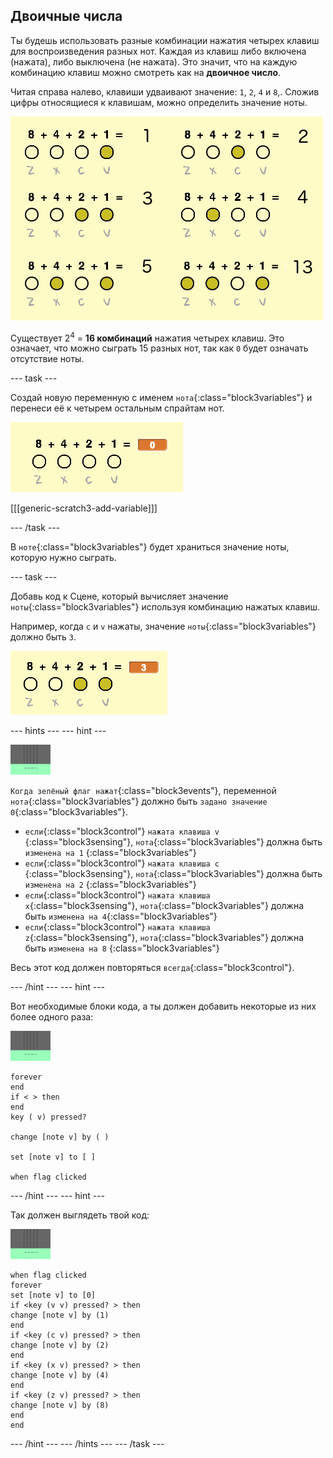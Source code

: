 ## Двоичные числа

Ты будешь использовать разные комбинации нажатия четырех клавиш для воспроизведения разных нот. Каждая из клавиш либо включена (нажата), либо выключена (не нажата). Это значит, что на каждую комбинацию клавиш можно смотреть как на **двоичное число**.

Читая справа налево, клавиши удваивают значение: `1`, `2`, `4` и `8`,. Сложив цифры относящиеся к клавишам, можно определить значение ноты.

![Примеры значений нот](images/note-values.png)

Существует 2<sup>4</sup> = **16 комбинаций** нажатия четырех клавиш. Это означает, что можно сыграть 15 разных нот, так как `0` будет означать отсутствие ноты.

\--- task \---

Создай новую переменную с именем `нота`{:class="block3variables"} и перенеси её к четырем остальным спрайтам нот.

![Переменная ноты](images/note-create.png)

[[[generic-scratch3-add-variable]]]

\--- /task \---

В `ноте`{:class="block3variables"} будет храниться значение ноты, которую нужно сыграть.

\--- task \---

Добавь код к Сцене, который вычисляет значение `ноты`{:class="block3variables"} используя комбинацию нажатых клавиш.

Например, когда `с` и `v` нажаты, значение `ноты`{:class="block3variables"} должно быть `3`.

![Проверка переменной ноты](images/note-test.png)

\--- hints \--- \--- hint \---

![сцена](images/stage.png)

`Когда зелёный флаг нажат`{:class="block3events"}, переменной `нота`{:class="block3variables"} должно быть `задано значение 0`{:class="block3variables"}.

+ `если`{:class="block3control"} `нажата клавиша v `{:class="block3sensing"}, `нота`{:class="block3variables"} должна быть `изменена на 1` {:class="block3variables"}
+ `если`{:class="block3control"} `нажата клавиша с `{:class="block3sensing"}, `нота`{:class="block3variables"} должна быть `изменена на 2` {:class="block3variables"}
+ `если`{:class="block3control"} `нажата клавиша x`{:class="block3sensing"}, `нота`{:class="block3variables"} должна быть `изменена на 4`{:class="block3variables"}
+ `если`{:class="block3control"} `нажата клавиша z`{:class="block3sensing"}, `нота`{:class="block3variables"} должна быть `изменена на 8` {:class="block3variables"}

Весь этот код должен повторяться `всегда`{:class="block3control"}.

\--- /hint \--- \--- hint \---

Вот необходимые блоки кода, а ты должен добавить некоторые из них более одного раза:

![сцена](images/stage.png)

```blocks3
forever
end
if < > then
end
key ( v) pressed?

change [note v] by ( )

set [note v] to [ ]

when flag clicked
```

\--- /hint \--- \--- hint \---

Так должен выглядеть твой код:

![сцена](images/stage.png)

```blocks3
when flag clicked
forever
set [note v] to [0]
if <key (v v) pressed? > then
change [note v] by (1)
end
if <key (c v) pressed? > then
change [note v] by (2)
end
if <key (x v) pressed? > then
change [note v] by (4)
end
if <key (z v) pressed? > then
change [note v] by (8)
end
end
```

\--- /hint \--- \--- /hints \--- \--- /task \---